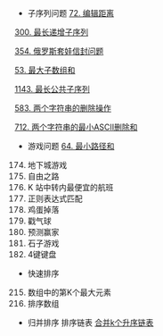 
- 子序列问题
[72. 编辑距离](https://leetcode.cn/problems/edit-distance/)

[300. 最长递增子序列](https://leetcode.cn/problems/longest-increasing-subsequence/)

[354. 俄罗斯套娃信封问题](https://leetcode.cn/problems/russian-doll-envelopes/)

[53. 最大子数组和](https://leetcode.cn/problems/maximum-subarray/submissions/)

[1143. 最长公共子序列](https://leetcode.cn/problems/qJnOS7/submissions/)

[583. 两个字符串的删除操作](https://leetcode.cn/problems/delete-operation-for-two-strings/)

[712. 两个字符串的最小ASCII删除和](https://leetcode.cn/problems/misnimum-ascii-delete-sum-for-two-strings/description/)

- 游戏问题
[64. 最小路径和](https://leetcode.cn/problems/minimum-path-sum/)

174. 地下城游戏
514. 自由之路
787. K 站中转内最便宜的航班
10. 正则表达式匹配
887. 鸡蛋掉落
312. 戳气球
486. 预测赢家
877. 石子游戏
651. 4键键盘

- 快速排序
215. 数组中的第K个最大元素
912. 排序数组

- 归并排序
排序链表
[合并k个升序链表](https://leetcode.cn/problems/merge-k-sorted-lists/)
